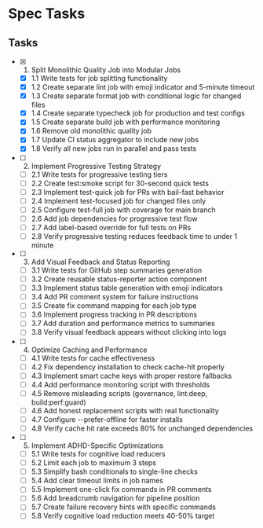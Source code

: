 # Spec Tasks

## Tasks

- [x] 1. Split Monolithic Quality Job into Modular Jobs
  - [x] 1.1 Write tests for job splitting functionality
  - [x] 1.2 Create separate lint job with emoji indicator and 5-minute timeout
  - [x] 1.3 Create separate format job with conditional logic for changed files
  - [x] 1.4 Create separate typecheck job for production and test configs
  - [x] 1.5 Create separate build job with performance monitoring
  - [x] 1.6 Remove old monolithic quality job
  - [x] 1.7 Update CI status aggregator to include new jobs
  - [x] 1.8 Verify all new jobs run in parallel and pass tests

- [ ] 2. Implement Progressive Testing Strategy
  - [ ] 2.1 Write tests for progressive testing tiers
  - [ ] 2.2 Create test:smoke script for 30-second quick tests
  - [ ] 2.3 Implement test-quick job for PRs with bail-fast behavior
  - [ ] 2.4 Implement test-focused job for changed files only
  - [ ] 2.5 Configure test-full job with coverage for main branch
  - [ ] 2.6 Add job dependencies for progressive test flow
  - [ ] 2.7 Add label-based override for full tests on PRs
  - [ ] 2.8 Verify progressive testing reduces feedback time to under 1 minute

- [ ] 3. Add Visual Feedback and Status Reporting
  - [ ] 3.1 Write tests for GitHub step summaries generation
  - [ ] 3.2 Create reusable status-reporter action component
  - [ ] 3.3 Implement status table generation with emoji indicators
  - [ ] 3.4 Add PR comment system for failure instructions
  - [ ] 3.5 Create fix command mapping for each job type
  - [ ] 3.6 Implement progress tracking in PR descriptions
  - [ ] 3.7 Add duration and performance metrics to summaries
  - [ ] 3.8 Verify visual feedback appears without clicking into logs

- [ ] 4. Optimize Caching and Performance
  - [ ] 4.1 Write tests for cache effectiveness
  - [ ] 4.2 Fix dependency installation to check cache-hit properly
  - [ ] 4.3 Implement smart cache keys with proper restore fallbacks
  - [ ] 4.4 Add performance monitoring script with thresholds
  - [ ] 4.5 Remove misleading scripts (governance, lint:deep, build:perf:guard)
  - [ ] 4.6 Add honest replacement scripts with real functionality
  - [ ] 4.7 Configure --prefer-offline for faster installs
  - [ ] 4.8 Verify cache hit rate exceeds 80% for unchanged dependencies

- [ ] 5. Implement ADHD-Specific Optimizations
  - [ ] 5.1 Write tests for cognitive load reducers
  - [ ] 5.2 Limit each job to maximum 3 steps
  - [ ] 5.3 Simplify bash conditionals to single-line checks
  - [ ] 5.4 Add clear timeout limits in job names
  - [ ] 5.5 Implement one-click fix commands in PR comments
  - [ ] 5.6 Add breadcrumb navigation for pipeline position
  - [ ] 5.7 Create failure recovery hints with specific commands
  - [ ] 5.8 Verify cognitive load reduction meets 40-50% target
